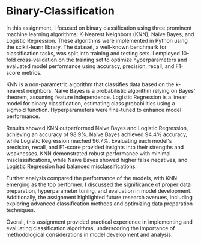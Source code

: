 # Binary-Classification
In this assignment, I focused on binary classification using three prominent machine learning algorithms: K-Nearest Neighbors (KNN), Naive Bayes, and Logistic Regression. These algorithms were implemented in Python using the scikit-learn library. The dataset, a well-known benchmark for classification tasks, was split into training and testing sets. I employed 10-fold cross-validation on the training set to optimize hyperparameters and evaluated model performance using accuracy, precision, recall, and F1-score metrics.

KNN is a non-parametric algorithm that classifies data based on the k-nearest neighbors. Naive Bayes is a probabilistic algorithm relying on Bayes' theorem, assuming feature independence. Logistic Regression is a linear model for binary classification, estimating class probabilities using a sigmoid function. Hyperparameters were fine-tuned to enhance model performance.

Results showed KNN outperformed Naive Bayes and Logistic Regression, achieving an accuracy of 98.9%. Naive Bayes achieved 94.4% accuracy, while Logistic Regression reached 96.7%. Evaluating each model's precision, recall, and F1-score provided insights into their strengths and weaknesses. KNN demonstrated robust performance with minimal misclassifications, while Naive Bayes showed higher false negatives, and Logistic Regression had balanced misclassifications.

Further analysis compared the performance of the models, with KNN emerging as the top performer. I discussed the significance of proper data preparation, hyperparameter tuning, and evaluation in model development. Additionally, the assignment highlighted future research avenues, including exploring advanced classification methods and optimizing data preparation techniques.

Overall, this assignment provided practical experience in implementing and evaluating classification algorithms, underscoring the importance of methodological considerations in model development and analysis.







